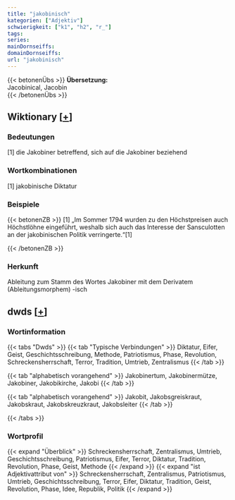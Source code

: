 ```yaml
---
title: "jakobinisch"
kategorien: ["Adjektiv"]
schwierigkeit: ["k1", "h2", "r_"]
tags:
series:
mainDornseiffs:
domainDornseiffs:
url: "jakobinisch"
---
```


{{< betonenÜbs >}}
**Übersetzung:**  
Jacobinical, Jacobin  
{{< /betonenÜbs >}}

## Wiktionary [[+](https://de.wiktionary.org/wiki/jakobinisch)]

### Bedeutungen
[1] die Jakobiner betreffend, sich auf die Jakobiner beziehend  

### Wortkombinationen
[1] jakobinische Diktatur  

### Beispiele
{{< betonenZB >}}
[1] „Im Sommer 1794 wurden zu den Höchstpreisen auch Höchstlöhne eingeführt, weshalb sich auch das Interesse der Sansculotten an der jakobinischen Politik verringerte.“[1]  

{{< /betonenZB >}}
### Herkunft
Ableitung zum Stamm des Wortes Jakobiner mit dem Derivatem (Ableitungsmorphem) -isch  



## dwds [[+](https://www.dwds.de/wb/jakobinisch)]

### Wortinformation
{{< tabs "Dwds" >}}
{{< tab "Typische Verbindungen" >}}
Diktatur, Eifer, Geist, Geschichtsschreibung, Methode, Patriotismus, Phase, Revolution, Schreckensherrschaft, Terror, Tradition, Umtrieb, Zentralismus
{{< /tab >}}

{{< tab "alphabetisch vorangehend" >}}
Jakobinertum, Jakobinermütze, Jakobiner, Jakobikirche, Jakobi
{{< /tab >}}

{{< tab "alphabetisch vorangehend" >}}
Jakobit, Jakobsgreiskraut, Jakobskraut, Jakobskreuzkraut, Jakobsleiter
{{< /tab >}}

{{< /tabs >}}

### Wortprofil
{{< expand "Überblick" >}} Schreckensherrschaft, Zentralismus, Umtrieb, Geschichtsschreibung, Patriotismus, Eifer, Terror, Diktatur, Tradition, Revolution, Phase, Geist, Methode {{< /expand >}}
{{< expand "ist Adjektivattribut von" >}} Schreckensherrschaft, Zentralismus, Patriotismus, Umtrieb, Geschichtsschreibung, Terror, Eifer, Diktatur, Tradition, Geist, Revolution, Phase, Idee, Republik, Politik {{< /expand >}}

